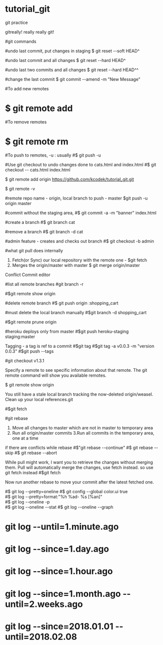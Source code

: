 # tutorial_git
git practice

gitreally!
really really git!

#git commands

#undo last commit, put changes in staging
$ git reset --soft HEAD^  

#undo last commit and all changes
$ git reset --hard HEAD^  

#undo last two commits and all changes
$ git reset --hard HEAD^^  

<!-- fatal: ambiguous argument 'HEAD^^': unknown revision or path not in the working tree.
Use '--' to separate paths from revisions -->



#change the last commit
$ git commit --amend -m "New Message"


#To add new remotes
# $ git remote add <name> <address>

#To remove  remotes
# $ git remote rm <name>

#To push to remotes, -u : usually 
#$ git push -u <name> <branch>

#Use git checkout to undo changes done to cats.html and index.html
#$ git checkout -- cats.html index.html


$ git remote add origin https://github.com/kcodek/tutorial_git.git

$ git remote -v

#remote repo name - origin, local branch to push - master
$git push -u origin master  

#commit without the staging area,
#$ git commit -a -m "banner" index.html


#create a branch
#$ git branch cat

#remove a branch
#$ git branch -d cat

#admin feature - creates and checks out branch
#$ git checkout -b admin

#what git pull does internally
1. Fetch(or Sync) our local repository with the remote one - $git fetch
2. Merges the origin/master with master $ git merge origin/master

Conflict
Commit editor

#list all remote branches
#git branch -r   

#$git remote show origin 

#delete remote branch
#$ git push origin :shopping_cart

#must delete the local branch manually
#$git branch -d shopping_cart

#$git remote prune origin

#heroku deploys only from master
#$git push heroku-staging staging:master

Tagging - a tag is ref to a commit
#$git tag
#$git tag -a v0.0.3 -m "version 0.0.3"
#$git push --tags 

#git checkout v1.3.1

Specify a remote to see specific information about that remote. The git remote command will show you available remotes.

$ git remote show origin

You still have a stale local branch tracking the now-deleted origin/weasel. Clean up your local references.git


#$git fetch

#git rebase
1. Move all changes to master which are not in master to temporary area
2. Run all origin/master commits
3.Run all commits in the temporary area, one at a time

if there are conflicts while rebase
#$"git rebase --continue"
#$ git rebase --skip
#$ git rebase --abort

While pull might work, I want you to retrieve the changes without merging them. Pull will automatically merge the changes, use fetch instead.
so use git fetch instead
#$git fetch

Now run another rebase to move your commit after the latest fetched one.

#$ git log --pretty=oneline
#$ git config --global color.ui true  
#$ git log --pretty=format:"%h %ad- %s [%an]"   
#$ git log --oneline -p        
#$ git log --oneline --stat
#$ git log --oneline --graph             
#  git log --until=1.minute.ago
#   git log --since=1.day.ago
#   git log --since=1.hour.ago
#   git log --since=1.month.ago --until=2.weeks.ago
#   git log --since=2018.01.01 --until=2018.02.08